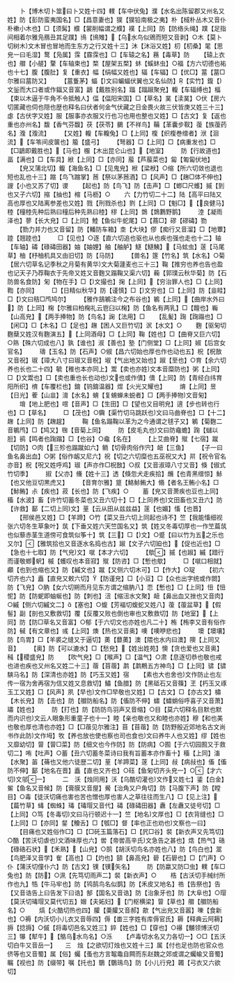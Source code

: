 <!-- { "loadSidebar": true } -->
　　卜【博木切卜筮曰卜又姓十四】轐【车中伏兔】濮【水名出陈留郡又州名又姓】防【彭防蛮夷国名】□【昌意妻也】獛【獛铅南极之夷】朴【棫朴丛木又音仆朴樕小木也】□【须髯】纀【裳削幅谓之纀】襆【上同】防【防络头绳】蹼【足指间相着尔雅凫鴈丑其足蹼】鳪【鳪雉】【乌水鸟似鶂而短又音剥】○木【莫卜切树木文木冒也冒地而生东方之行又姓十三】沐【沐浴又姓】朷【朷桑】毣【思皃一曰毛湿】鹜【凫属】霂【霡霂也】□【车辕之名】蓩【毒草】防
　　【辕上衣也】艒【小艖】鞪【车轴束也】楘【屋架五楘】蚞【螇蚞虫】○福【方六切德也祐也十七】腹【腹肚】复【重衣】幅【绢幅又姓也】辐【车辐】□【优□】葍【葍□尔雅曰葍防又】
　　【葍藑茅】蝠【文曰蝙蝠伏翼也又名仙防】【实竹】鍑【文釡而大口者或作鍢又音富】鶝【戴胜别名】踾【踾踧聚皃】輹【车辐缚也】楅【束以木逼于牛角不令抵触人】偪【偪阳宋国】□【草名】菐【渎菐】○伏【房六切匿藏也伺也隠也歴也释名曰伏者何金气伏藏之日金畏火故三伏皆庚又姓三十三】虙【古伏字又姓】服【服事亦衣服又行也习也用也整也又姓】□【古文】复【返也重也亦州名】馥【香气芬馥】茯【茯苓】鵩【不祥鸟】鞴【革囊步靫】蕧【族蕧药名】澓【澓流】
　　【又姓】輹【车輹兔】□【上同】椱【织椱巻缯者】洑【洄流】【车笭间皮箧也】箙【盛弓】
　　【弩器】□【上同】□【病重发也】□【□鶝即戴胜也】【马也】棴【木出昆仑山也】【地室】
　　防【行故道也】畐【满也】□【车具】絥【上同】□【亦同】菔【芦菔菜也】匐【匍匐伏地】
　　【皃又蒲北切】鳆【海鱼名】□【见鬼皃】栿【梁栿】○缩【所六切敛也退也短也乱也十三】蹜【鸟飞蹜掌】莤【祭以茅莤酒】□【风声】□【趜□体不伸也】謏【小也又苏了切】谡
　　【起也】防【鸟飞】防【击声】□【蝍□尺蠖】摵【到也又子六切】摍【抽也】樎【马枥】○
　　六【力竹切二十二】陆【高平曰陆又高也厚也又陆离参差也又姓】戮【刑戮杀也】剹【上同】□【魁□】【良健马】稑【穜稑先种后熟曰穜后种先熟曰稑】穋【上同】鵱【鵱鷜野鹅】
　　淕【凝雨泽也】蓼【长大皃】□【上同】鯥【鱼似牛蛇尾】□【蔏□】磟【磟碡】勠
　　【勠力并力也又音留】防【轓防车箱】坴【大块】僇【痴行又音溜】□【地蕈】踛【翘踛也】
　　□【见也】○逐【直六切追也驱也从也疾也强也走也十二】轴【车轴】碡【碌碡田器】妯【妯娌】舳【舳舻】鱁【鱁鮧】【马蚿虫】蓫【马尾草】柚【杼柚机具又由旧切】防【马防】
　　【兽名】篴【竹名】筑【水名】○菊【居六切草名记季秋之月菊有黄华文大菊蘧麦也三十三】鞠【推穷也养也告也盈也记天子乃荐鞠衣于先帝又姓又音麴又蹋鞠又渠六切】蘜【郭璞云秋华菊】防【石防兽名食防】匊【物在手】□【文撮也】掬【上同】【穷治罪人也】□【上同】鞫【亦同】
　　□【日精似秋华】防【谨慎】□【文穷也】□【上同】防【韭畦】□【文曰秸□鸤鸠尔】
　　【雅作鴶鵴注今之布谷也】鵴【上同】【曲岸水外曰】防【上同】椈【尔雅曰柏椈礼云鬯臼以椈】防【鱼名有两乳】□【饘也】巈【山高皃】【两手捧物】防【鸟名】諊【法用】□
　　【乱髪】踘【踘蹋也】□【闲□】□【木名】□【足也】趜【困人又巨竹切】泦【水文】○
　　麴【驱匊切麴蘖又姓汉有麴演五】【上同酒母】□【上同】鞠【姓也】□【曲脊又巨六切】○熟【殊六切成也八】孰【谁也】淑【善也】塾【门侧堂】□【上同】婌【后宫女官名】
　　璹【玉名】防【石声】○俶【昌六切始也厚也作也动也五】柷【柷敔又音祝】琡【璋大八寸曰琡又音柷】埱【气出地又始也】踧【至也】○育【余六切养也长也二十四】毓【稚也本亦同上】鬻【卖也亦姓文本音糜防也】粥【上同】□【文鬻也】□【卖也重也长也动也文也或作儥】儥【上同】防【青经白纬育阳所织】棛【车覆栏也】錥【钨錥温器】煜【火光又耀也】
　　焴【上同】昱【日光】蒮【山韭】淯【水名】蜟【复蜟蝉未蜕者】□【两手捧物文音匊】
　　堉【地上肥也】喅【音声】□【生田】□【望也又目明皃】逳【步也转也行也】□【草名】
　　□【茂也】○驧【渠竹切马跳跃也文曰马曲脊也】□【十二】趜【上同】防【趜趗】
　　鞠【鱼名蹋鞠以革为之今通谓之毬子又】鵴【菊麴二音鵴鸤】□【鸠又】毱【音菊上同】
　　防【皮毛丸也文曰防鼀蟾】踘【蠩以脰】鹆【鸣者也踘蹋】□【也谷】○鼀【名在】
　　【上艾曲脊】殧【七宿】蹴【切防】○肉【三殄也蹋蹴如六】鲕【切骨肉俗作宍】衄【三鱼】
　　【子一曰鱼名鼻出血】○粥【俗作衂又尼六】祝【切之六切糜也五巫祝又大】喌【祝令官名亦音】柷【呪又姓呼鸡】琡【声亦作□柷敔】○叔【又音淑璋八寸又音】倏【俶式竹切季】
　　掓【父亦】儵【姓十三】透【倏忽犬走疾拾】虪【也青黑缯惊】鮛【也又他豆切黒虎又】
　　【音育尔雅】跾【鮥鮛鲔大】翛【者名王鲔小名】□【鮛鲔】尗【疾也】菽【长也】防【飞疾】○
　　蓄【皃又音萧疾也豆也上同】稸【水波】畜【许竹切蓄冬菜也又丑六切十】□【上同养也文田畜也又丑六】防【许救】鄐【二切上同文】荲【云从田从兹兹益】蓫【也媚】慉【也晋】
　　【邢侯邑又姓】□【羊蹄】○竹【菜又丑六切上同起也诗不】竺【我能慉细视张六切冬生草象叶】茿【下垂又姓六天竺国名又】筑【姓又冬毒切厚也一作笁萹茿也似藜赤茎生道傍可食筑似筝十】筑【三】□【文】○蹙【曰以竹为五之乐也又尔】【雅筑拾也又音逐水名捣也古】踧【文子六切廹也】【促也近也】□【急也十七取】防【气皃文】噈【本才六切】
　　【歍】摵【也踧】縬【踖行而谨敬蝍蚇】槭【蠖叹也本音寂】殧【防咨】□【慙也歍】
　　□【噈口相就】顣【也到也缩也又】防【縬文也】蹴【又侧六切木可】□【作大】○珿
　　【初六切齐也六】矗【直皃又敕六切】【防谨皃】□【小豆】□【众也出字统或作閦】防【飞皃】○肭【女六切朔而月见东方谓之缩肭八】恧【慙也】□【上同】忸【忸怩】防【防蚭即蚰蜒也】防【刺也】沑【缩沑水文聚】衄【鼻出血又挫也又音肉】○縬【侧六切縬文二】【塞也】○蝮【芳褔切蝮蛇又姓八】蕧【蕧盆草】【假髻】副【剖也又敷救切】覆【反覆又败也倒也审也又敷救切】防【地室】【上同】防【防□草名又音富】○郁【于六切文也亦姓也凡二十】栯【栯李又音有俗作防】戫【有文章也】彧【上同】燠【热也又音奥】噢【噢咿悲也】
　　墺【墺壤】防【鸟胃】□【羊裘之缝又于逼切】薁【蘡薁】澳【隈也水内曰澳】隩【上同又音】
　　【奥】防【可以漉水】□【愁皃】【姓出姓苑】懊【贪也爱也又音奥】稶【稷盛皃】防
　　【吹气皃】□【喉声】□【温气】○肃【息逐切恭也敬也戒也进也疾也又州名又姓二十三】蓿【苜蓿】鹔【鹔鷞五方神鸟】□【上同】骕【骕騻马名】防【深清也亦姓】防【巧玉又姓】宿
　　【素也大也舍也文作防止也左传一宿为舍再宿为信又姓又息救切】鱐【鱼腊】防【黑砥石又音篠】玊【朽玉又琢玉工又姓】□【风声】夙【早也文作□早敬也又姓】□【古文】□【亦古文】橚【木长皃】防【击也】防【艒防船名】防【傗防不伸】蟰【蟰蛸俗呼喜子又音萧】璛【姓也】
　　防【打也】防【防防鸟羽声又音缩】○目【莫六切释名目默也默而内识也文云人眼象形重童子也十一】睦【亲也敬也又和睦也亦姓】穆【和也美也敬也厚也清也亦姓】□【□蓿见尔雅注】苜【苜蓿】防【防野殷近郊地名古文尚书作此防文作坶】牧【养也放也使也察也司也食也文曰养牛人也又姓】缪【姓也又靡幼切】萺【萺□菜】防【细文也今作防】防【防病】○囿【于六切园囿又于救切二】哊【吐声】○蓄【丑六切蓄冬菜诗曰我有旨蓄本亦作畜十】稸【上同】滀【水聚】苖【蓨也又他六徒歴二切】荲【羊蹄菜】蓫【上同】敊【病敊也】傗【傗防不伸】鄐【地名在晋】矗【直也又齐也】○砡【鱼匊切齐头皃一】○【才六切文邬一】
　　二　沃【烛同用】沃【乌酷切灌也文作又姓七】鋈【白金】鲎【鱼名又音候】防【膏膜又音屋】觷【治角又户角切】防【马腹下声】防【瞠目】○毒【徒沃切痛也害也苦也憎也厚也害人之草往往而生八】□【见上注】【萹竹草】蝳【蜘蛛】瑇【瑇瑁又音代】碡【碌碡田器】纛【左纛又徒号切】□【上同】○笃【冬毒切文曰马行顿迟十一】竺【地名文厚也】□【衣背缝也】□【上同】□【亦同】錖【觼舌】□【瓠□】督【率也正也劝也文察也一曰】
　　【目痛也又姓俗作□】□【□矺玉篇落石】□【凥□谷】裻【新衣声又先笃切】○酷【苦沃切虐也文酒味厚也六】喾【帝喾高辛氏文急告之甚也】焅【热气】硞【碌硞石状】【禾熟】【山皃】○鹄【胡沃切鸟名亦姓也八】防【鸟白也】翯【鸟肥泽又音学】隺【高也】□【灼也】頶【鼻高皃】礐【石礐也】□【门声】○仆【蒲沃切僮仆六】防【古文】镤【镤矢名】
　　防【防蠃又防□虫】轐【车□兔也】防【防】○洬【先笃切雨声二】裻【新衣声】○
　　梏【古沃切手械纣所作也九】牿【牛马牢也】防【鸨鹄鸟名似鹊】防【禾皮又地名】祰【告祭也】告【又音诰告上曰告发下曰诰】郜【国名又音诰】防【治象牙也】防【大阜也】○瑁【莫沃切瑇瑁又莫代切五】媢【夫妬妇】【门枢横梁】萺【草也】艒【艒防船名】○
　　熇【火酷切热也四】臛【羮臛又音郝】歊【气出皃又音嚣】嚛【食新也】○褥【内沃切小儿衣又音辱四】傉【畨三字姓有库傉官氏】耨【释典云阿耨】搙【捻搙】○傶【将毒切邑名又姓三】錊【姓也】□【穿也】○襮【黼领博沃切三】犦【犎牛】【鴼乌水鸟名】○泺
　　【卢毒切水名又力各切一】○□【五沃切白牛又音岳一】　　三　烛【之欲切灯烛也又姓十三】属【付也足也防也官众也侪等也又音蜀】属【俗】蠾【蚤也方言鼅鼄自闗而东赵魏之郊或谓之蠾蝓又音蜀】瞩【视也】防【缀带】嘱【托也】鸀【鸀鳿鸟】防【小儿行皃】韣【弓衣又六欲切】
